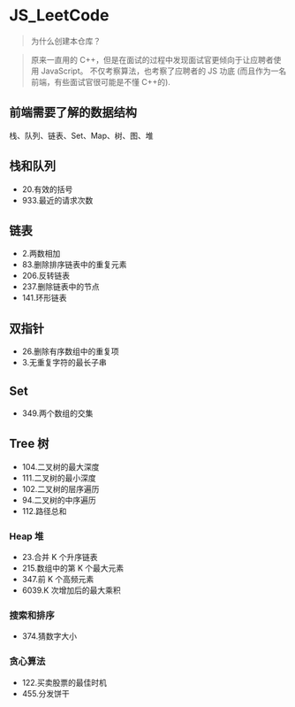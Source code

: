 # JS_LeetCode

> 为什么创建本仓库？

> 原来一直用的 C++，但是在面试的过程中发现面试官更倾向于让应聘者使用 JavaScript。
> 不仅考察算法，也考察了应聘者的 JS 功底 (而且作为一名前端，有些面试官很可能是不懂 C++的).

## 前端需要了解的数据结构

栈、队列、链表、Set、Map、树、图、堆

## 栈和队列

- 20.有效的括号
- 933.最近的请求次数

## 链表

- 2.两数相加
- 83.删除排序链表中的重复元素
- 206.反转链表
- 237.删除链表中的节点
- 141.环形链表

## 双指针

- 26.删除有序数组中的重复项
- 3.无重复字符的最长子串

## Set

- 349.两个数组的交集

## Tree 树

- 104.二叉树的最大深度
- 111.二叉树的最小深度
- 102.二叉树的层序遍历
- 94.二叉树的中序遍历
- 112.路径总和

### Heap 堆

- 23.合并 K 个升序链表
- 215.数组中的第 K 个最大元素
- 347.前 K 个高频元素
- 6039.K 次增加后的最大乘积

### 搜索和排序

- 374.猜数字大小

### 贪心算法

- 122.买卖股票的最佳时机
- 455.分发饼干
